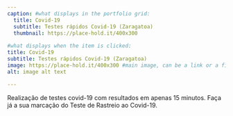 ```yaml
---
caption: #what displays in the portfolio grid:
  title: Covid-19 
  subtitle: Testes rápidos Covid-19 (Zaragatoa)
  thumbnail: https://place-hold.it/400x300
  
#what displays when the item is clicked:
title: Covid-19 
subtitle: Testes rápidos Covid-19 (Zaragatoa)
image: https://place-hold.it/400x300 #main image, can be a link or a file in assets/img/portfolio
alt: image alt text

---
```

Realização de testes covid-19 com resultados em apenas 15 minutos.
Faça já a sua marcação do Teste de Rastreio ao Covid-19.

<!-- optional info list (delete if not using): -->

<!-- {:.list-inline} -->
<!-- - Date: -->
<!-- - Client: -->
<!-- - Category: -->

